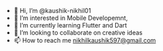 - 👋 Hi, I’m @kaushik-nikhil01
- 👀 I’m interested in Mobile Developemnt,
- 🌱 I’m currently learning Flutter and Dart
- 💞️ I’m looking to collaborate on creative ideas 
- 📫 How to reach me nikhilkaushik597@gmail.com


<!---
kaushik-nikhil01/kaushik-nikhil01 is a ✨ special ✨ repository because its `README.md` (this file) appears on your GitHub profile.
You can click the Preview link to take a look at your changes.
--->
